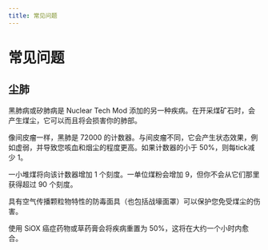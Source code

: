 ```yaml
---
title: 常见问题
---
```

# 常见问题

## 尘肺

黑肺病或矽肺病是 Nuclear Tech Mod 添加的另一种疾病。在开采煤矿石时，会产生煤尘，它可以而且将会损害你的肺部。

像间皮瘤一样，黑肺是 72000 的计数器。与间皮瘤不同，它会产生状态效果，例如虚弱，并导致您咳血和烟尘的程度更高。如果计数器的小于 50%，则每tick减少 1。

一小堆煤将向该计数器增加 1 个刻度。一单位煤粉会增加 9，但你不会从它们那里获得超过 90 个刻度。

具有空气传播颗粒物特性的防毒面具（也包括战壕面罩）可以保护您免受煤尘的伤害。

使用 SiOX 癌症药物或草药膏会将疾病重置为 50%，这将在大约一个小时内愈合。